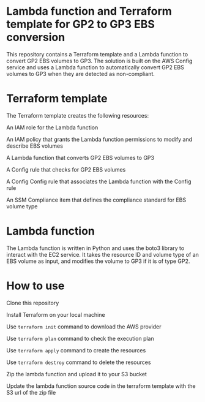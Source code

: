 # Lambda function and Terraform template for GP2 to GP3 EBS conversion

This repository contains a Terraform template and a Lambda function to convert GP2 EBS volumes to GP3. The solution is built on the AWS Config service and uses a Lambda function to automatically convert GP2 EBS volumes to GP3 when they are detected as non-compliant.

#  Terraform template

The Terraform template creates the following resources:

An IAM role for the Lambda function

An IAM policy that grants the Lambda function permissions to modify and describe EBS volumes

A Lambda function that converts GP2 EBS volumes to GP3

A Config rule that checks for GP2 EBS volumes

A Config Config rule that associates the Lambda function with the Config rule

An SSM Compliance item that defines the compliance standard for EBS volume type 

#  Lambda function
The Lambda function is written in Python and uses the boto3 library to interact with the EC2 service. It takes the resource ID and volume type of an EBS volume as input, and modifies the volume to GP3 if it is of type GP2.


# How to use
Clone this repository

Install Terraform on your local machine

Use `terraform init` command to download the AWS provider


Use `terraform plan` command to check the execution plan

Use `terraform apply` command to create the resources

Use `terraform destroy` command to delete the resources

Zip the lambda function and upload it to your S3 bucket

Update the lambda function source code in the terraform template with the S3 url of the zip file
